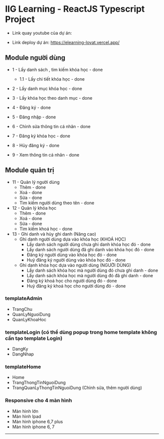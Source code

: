 # IIG Learning - ReactJS Typescript Project

- Link quay youtube của dự án:

- Link deploy dự án: https://elearning-lovat.vercel.app/


## Module người dùng

-   1 - Lấy danh sách , tìm kiếm khóa học - done
    -   1.1 - Lấy chi tiết khóa học - done
-   2 - Lấy danh mục khóa học - done
-   3 - Lấy khóa học theo danh mục - done

-   4 - Đăng ký - done
-   5 - Đăng nhập - done
-   6 - Chỉnh sửa thông tin cá nhân - done
-   7 - Đăng ký khóa học - done
-   8 - Hủy đăng ký - done
-   9 - Xem thông tin cá nhân - done

## Module quản trị

-   11 - Quản lý người dùng
    -   Thêm - done
    -   Xoá - done
    -   Sửa - done
    -   Tìm kiếm người dùng theo tên - done
-   12 - Quản lý khóa học
    -   Thêm - done
    -   Xoá - done
    -   Sửa - done
    -   Tìm kiếm khoá học - done
-   13 - Ghi danh và hủy ghi danh (Nâng cao)
    -   Ghi danh người dùng dựa vào khóa học (KHOÁ HỌC)
        -   Lấy danh sách người dùng chưa ghi danh khóa học đó - done
        -   Lấy danh sách người dùng đã ghi danh vào khóa học đó - done
        -   Đăng ký người dùng vào khóa học đó - done
        -   Huỷ đăng ký người dùng vào khóa học đó - done
    -   Ghi danh khóa học dựa vào người dùng (NGƯỜI DÙNG)
        -   Lấy danh sách khóa học mà người dùng đó chưa ghi danh - done
        -   Lấy danh sách khóa học mà người dùng đó đã ghi danh - done
        -   Đăng ký khoá học cho người dùng đó - done
        -   Huỷ đăng ký khoá học cho người dùng đó - done

### templateAdmin

-   TrangChu
-   QuanLyNguoiDung
-   QuanLyKhoaHoc

### templateLogin (có thể dùng popup trong home template không cần tạo template Login)

-   DangKy
-   DangNhap

### templateHome

-   Home
-   TrangThongTinNguoiDung
-   TrangQuanLyThongTinNguoiDung (Chỉnh sửa, thêm người dùng)

### Responsive cho 4 màn hình

- Màn hình lớn
- Màn hình Ipad
- Màn hình iphone 6,7 plus
- Màn hình iphone 6, 7

-----------------------------------------------------------------------------------------



